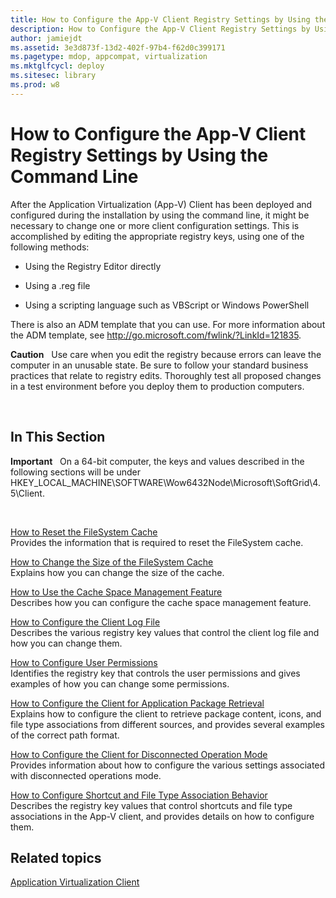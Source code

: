 ```yaml
---
title: How to Configure the App-V Client Registry Settings by Using the Command Line
description: How to Configure the App-V Client Registry Settings by Using the Command Line
author: jamiejdt
ms.assetid: 3e3d873f-13d2-402f-97b4-f62d0c399171
ms.pagetype: mdop, appcompat, virtualization
ms.mktglfcycl: deploy
ms.sitesec: library
ms.prod: w8
---
```



# How to Configure the App-V Client Registry Settings by Using the Command Line


After the Application Virtualization (App-V) Client has been deployed and configured during the installation by using the command line, it might be necessary to change one or more client configuration settings. This is accomplished by editing the appropriate registry keys, using one of the following methods:

-   Using the Registry Editor directly

-   Using a .reg file

-   Using a scripting language such as VBScript or Windows PowerShell

There is also an ADM template that you can use. For more information about the ADM template, see <http://go.microsoft.com/fwlink/?LinkId=121835>.

**Caution**  
Use care when you edit the registry because errors can leave the computer in an unusable state. Be sure to follow your standard business practices that relate to registry edits. Thoroughly test all proposed changes in a test environment before you deploy them to production computers.

 

## In This Section


**Important**  
On a 64-bit computer, the keys and values described in the following sections will be under HKEY\_LOCAL\_MACHINE\\SOFTWARE\\Wow6432Node\\Microsoft\\SoftGrid\\4.5\\Client.

 

<a href="" id="how-to-reset-the-filesystem-cache"></a>[How to Reset the FileSystem Cache](how-to-reset-the-filesystem-cache.md)  
Provides the information that is required to reset the FileSystem cache.

<a href="" id="how-to-change-the-size-of-the-filesystem-cache"></a>[How to Change the Size of the FileSystem Cache](how-to-change-the-size-of-the-filesystem-cache.md)  
Explains how you can change the size of the cache.

<a href="" id="how-to-use-the-cache-space-management-feature"></a>[How to Use the Cache Space Management Feature](how-to-use-the-cache-space-management-feature.md)  
Describes how you can configure the cache space management feature.

<a href="" id="how-to-configure-the-client-log-file"></a>[How to Configure the Client Log File](how-to-configure-the-client-log-file.md)  
Describes the various registry key values that control the client log file and how you can change them.

<a href="" id="how-to-configure-user-permissions"></a>[How to Configure User Permissions](how-to-configure-user-permissions.md)  
Identifies the registry key that controls the user permissions and gives examples of how you can change some permissions.

<a href="" id="how-to-configure-the-client-for-application-package-retrieval"></a>[How to Configure the Client for Application Package Retrieval](how-to-configure-the-client-for-application-package-retrieval.md)  
Explains how to configure the client to retrieve package content, icons, and file type associations from different sources, and provides several examples of the correct path format.

<a href="" id="how-to-configure-the-client-for-disconnected-operation-mode"></a>[How to Configure the Client for Disconnected Operation Mode](how-to-configure-the-client-for-disconnected-operation-mode.md)  
Provides information about how to configure the various settings associated with disconnected operations mode.

<a href="" id="how-to-configure-shortcut-and-file-type-association-behavior"></a>[How to Configure Shortcut and File Type Association Behavior](how-to-configure-shortcut-and-file-type-association-behavior-46-only.md)  
Describes the registry key values that control shortcuts and file type associations in the App-V client, and provides details on how to configure them.

## Related topics


[Application Virtualization Client](application-virtualization-client.md)

 

 






